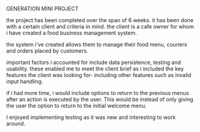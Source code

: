 GENERATION MINI PROJECT

the project has been completed over the span of 6 weeks. it has been done with a certain client and criteria in mind. the client is a cafe owner for whom i have created a food business management system.

the system i've created allows them to manage their food menu, couriers and orders placed by customers. 

important factors i accounted for include data persistence, testing and usability. these enabled me to meet the client brief as i included the key features the client was looking for- including other features such as invalid input handling. 

if i had more time, i would include options to return to the previous menus after an action is executed by the user. This would be instead of only giving the user the option to return to the initial welcome menu. 

I enjoyed implementing testing as it was new and interesting to work around. 